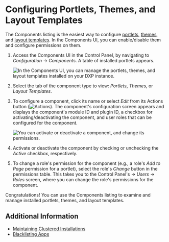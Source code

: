# Configuring Portlets, Themes,  and Layout Templates

The Components listing is the easiest way to configure [portlets](https://help.liferay.com/hc/articles/360029046351-Introduction-to-Portlets), [themes](https://help.liferay.com/hc/articles/360035581011-UI-Architecture#themes), and [layout templates](https://help.liferay.com/hc/articles/360028726612-Layout-Templates). In the Components UI, you can enable/disable them and configure permissions on them.

1. Access the Components UI in the Control Panel, by navigating to _Configuration_ &rarr; _Components_. A table of installed portlets appears.

    ![In the Components UI, you can manage the portlets, themes, and layout templates installed on your DXP instance.](./configuring-portlets-themes-and-layout-templates/images/01.png)

1. Select the tab of the component type to view: _Portlets_, _Themes_, or _Layout Templates_.

1. To configure a component, click its name or select _Edit_ from its Actions button (![Actions](./configuring-portlets-themes-and-layout-templates/images/02.png)). The component's configuration screen appears and displays the component's module ID and plugin ID, a checkbox for activating/deactivating the component, and user roles that can be configured for the component.

    ![You can activate or deactivate a component, and change its permissions.](./configuring-portlets-themes-and-layout-templates/images/03.png)

1. Activate or deactivate the component by checking or unchecking the _Active_ checkbox, respectively.

1. To change a role's permission for the component (e.g., a role's _Add to Page_ permission for a portlet), select the role's _Change_ button in the permissions table. This takes you to the Control Panel's &rarr; _Users_ &rarr; _Roles_ screen, where you can change the role's permissions for the component.

Congratulations! You can use the Components listing to examine and manage installed portlets, themes, and layout templates.

## Additional Information

* [Maintaining Clustered Installations](../../../installation-and-upgrades/maintaining-a-liferay-installation/maintaining-clustered-installations/maintaining-clustered-installations.md)
* [Blacklisting Apps](./blacklisting-apps.md)